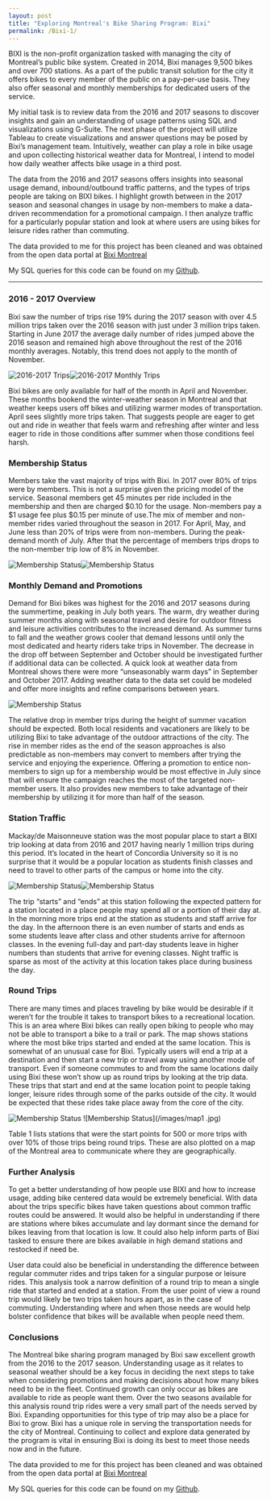 ```yaml
---
layout: post
title: "Exploring Montreal's Bike Sharing Program: Bixi" 
permalink: /Bixi-1/
---
```



BIXI is the non-profit organization tasked with managing the city of Montreal’s public bike system. Created in 2014, Bixi manages 9,500 bikes and over 700 stations. As a part of the public transit solution for the city it offers bikes to every member of the public on a pay-per-use basis. They also offer seasonal and monthly memberships for dedicated users of the service. 

My initial task is to review data from the 2016 and 2017 seasons to discover insights and gain an understanding of usage patterns using SQL and visualizations using G-Suite. The next phase of the project will utilize Tableau to create visualizations and answer questions may be posed by Bixi’s management team. Intuitively, weather can play a role in bike usage and upon collecting historical weather data for Montreal, I intend to model how daily weather affects bike usage in a third post. 

The data from the 2016 and 2017 seasons offers insights into seasonal usage demand, inbound/outbound traffic patterns, and the types of trips people are taking on BIXI bikes. I highlight growth between in the 2017 season and seasonal changes in usage by non-members to make a data-driven recommendation for a promotional campaign. I then analyze traffic for a particularly popular station and look at where users are using bikes for leisure rides rather than commuting.

The data  provided to me for this project has been cleaned and was obtained from the open data portal at [Bixi Montreal](https://www.bixi.com/en/open-data)

My SQL queries for this code can be found on my [Github](https://github.com/russ-kibat/Hotel-Reviews). 

---

### 2016 - 2017 Overview 
Bixi saw the number of trips rise 19% during the  2017 season with over 4.5 million trips taken over the 2016 season with just under 3 million trips taken. Starting in June 2017 the average daily number of rides jumped above the 2016 season and remained high above throughout the rest of the 2016 monthly averages. Notably, this trend does not apply to the month of November.

![2016-2017 Trips](/images/bixi1.png)![2016-2017 Monthly Trips](/images/bixi2.png)

Bixi bikes are only available for half of the month in April and November. These months bookend the winter-weather season in Montreal and that weather keeps users off bikes and utilizing warmer modes of transportation. April sees slightly more trips taken. That suggests people are eager to get out and ride in weather that feels warm and refreshing after winter and less eager to ride in those conditions after summer when those conditions feel harsh.  

### Membership Status 
Members take the vast majority of trips with Bixi. In 2017 over 80% of trips were by members. This is not a surprise given the pricing model of the service. Seasonal members get 45 minutes per ride included in the membership and then are charged $0.10 for the usage. Non-members pay a $1 usage fee plus $0.15 per minute of use.The mix of member and non-member rides varied throughout the season in 2017. For April, May, and June  less than 20% of trips were from non-members. During the peak-demand month of July. After that the percentage of members trips drops to the non-member trip low of 8% in November.

![Membership Status](/images/bixi3.png)![Membership Status](/images/bixi4.png)

### Monthly Demand and Promotions
Demand for Bixi bikes was highest for the 2016 and 2017 seasons during the summertime, peaking in July both years. The warm, dry weather during summer months along with seasonal travel and desire for outdoor fitness and leisure activities contributes to the increased demand. As summer turns to fall and the weather grows cooler that demand lessons until only the most dedicated and hearty riders take trips in November. The decrease in the drop off between September and October should be investigated further if additional data can be collected. A quick look at weather data from Montreal shows there were more “unseasonably warm days” in September and October 2017. Adding weather data to the data set could be modeled and offer more insights and refine comparisons between years.  

![Membership Status](/images/bixi5.png)

The relative drop in member trips during the height of summer vacation should be expected. Both local residents and vacationers are likely to be utilizing Bixi to take advantage of the outdoor attractions of the city. The rise in member rides as the end of the season approaches is also predictable as non-members may convert to members after trying the service and enjoying the experience. Offering a promotion to entice non-members to sign up for a membership would be most effective in July since that will ensure the campaign reaches the most of the targeted non-member users. It also provides new members to take advantage of their membership by utilizing it for more than half of the season. 

### Station Traffic
Mackay/de Maisonneuve station was the most popular place to start a BIXI trip looking at data from 2016 and 2017 having nearly 1 million trips during this period. It’s located in the heart of Concordia University so it is no surprise that it would be a popular location as students finish classes and need to travel to other parts of the campus or home into the city.  

![Membership Status](/images/bixi6.png)![Membership Status](/images/bixi7.png)

The trip “starts” and “ends” at this station following the expected pattern for a station located in a place people may spend all or a portion of their day at. In the morning more trips end at the station as students and staff arrive for the day. In the afternoon there is an even number of starts and ends as some students leave after class and other students arrive for afternoon classes. In the evening full-day and part-day students leave in higher numbers than students that arrive for evening classes. Night traffic is sparse as most of the activity at this location takes place during business the day. 

### Round Trips
There are many times and places traveling by bike would be desirable if it weren’t for the trouble it takes to transport bikes to a recreational location. This is an area where Bixi bikes can really open biking to people who may not be able to transport a bike to a trail or park. The map shows stations where the most bike trips started and ended at the same location. This is somewhat of an unusual case for Bixi. Typically users will end a trip at a destination and then start a new trip or travel away using another mode of transport. Even if someone commutes to and from the same locations daily using Bixi these won’t show up as round trips by looking at the trip data. These trips that start and end at the same location point to people taking longer, leisure rides through some of the parks outside of the city.  It would be expected that these rides take place away from the core of the city.

![Membership Status](/images/table1.png) 
![Membership Status](/images/map1 .jpg)

Table 1 lists stations that were the start points for 500 or more trips with over 10% of those trips being round trips. These are also plotted on a map of the Montreal area to communicate where they are geographically. 

### Further Analysis
To get a better understanding of how people use BIXI and how to increase usage, adding bike centered data would be extremely beneficial. With data about the trips specific bikes have taken questions about common traffic routes could be answered. It would also be helpful in understanding if there are stations where bikes accumulate and lay dormant since the demand for bikes leaving from that location is low. It could also help inform parts of Bixi tasked to ensure there are bikes available in high demand stations and restocked if need be. 

User data could also be beneficial in understanding the difference between regular commuter rides and trips taken for a singular purpose or leisure rides. This analysis took a narrow definition of a round trip to mean a single ride that started and ended at a station. From the user point of view a round trip would likely be two trips taken hours apart, as in the case of commuting. Understanding where and when those needs are would help bolster confidence that bikes will be available when people need them. 

### Conclusions
The Montreal bike sharing program managed by Bixi saw excellent growth from the 2016 to the 2017 season. Understanding usage as it relates to seasonal weather should be a key focus in deciding the next steps to take when considering promotions and making decisions about how many bikes need to be in the fleet. Continued growth can only occur as bikes are available to ride as people want them. Over the two seasons available for this analysis round trip rides were a very small part of the needs served by Bixi. Expanding opportunities for this type of trip may also be a place for Bixi to grow. Bixi has a unique role in serving the transportation needs for the city of Montreal. Continuing to collect and explore data generated by the program is vital in ensuring Bixi is doing its best to meet those needs now and in the future.   

The data  provided to me for this project has been cleaned and was obtained from the open data portal at [Bixi Montreal](https://www.bixi.com/en/open-data)

My SQL queries for this code can be found on my [Github](https://github.com/russ-kibat/Hotel-Reviews). 




